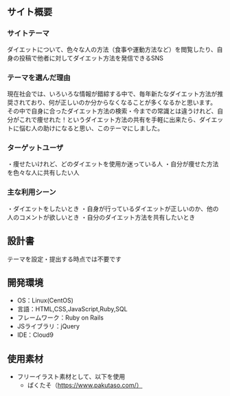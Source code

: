 # <!--dieter-club-->
​
## サイト概要
### サイトテーマ
ダイエットについて、色々な人の方法（食事や運動方法など）を閲覧したり、自身の投稿で他者に対してダイエット方法を発信できるSNS
​
### テーマを選んだ理由
現在社会では、いろいろな情報が錯綜する中で、毎年新たなダイエット方法が推奨されており、何が正しいのか分からなくなることが多くなるかと思います。<br>
その中で自身に合ったダイエット方法の検索・今までの常識とは違うけれど、自分がこれで痩せれた！というダイエット方法の共有を手軽に出来たら、ダイエットに悩む人の助けになると思い、このテーマにしました。
​
### ターゲットユーザ
・痩せたいけれど、どのダイエットを使用か迷っている人
・自分が痩せた方法を色々な人に共有したい人
​
### 主な利用シーン
・ダイエットをしたいとき
・自身が行っているダイエットが正しいのか、他の人のコメントが欲しいとき
・自分のダイエット方法を共有したいとき
​
## 設計書
テーマを設定・提出する時点では不要です
​
## 開発環境
- OS：Linux(CentOS)
- 言語：HTML,CSS,JavaScript,Ruby,SQL
- フレームワーク：Ruby on Rails
- JSライブラリ：jQuery
- IDE：Cloud9
​
## 使用素材
- フリーイラスト素材として、以下を使用
  - ぱくたそ（https://www.pakutaso.com/）